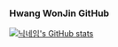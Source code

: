 ### Hwang WonJin GitHub
[![닉네임's GitHub stats](https://github-readme-stats.vercel.app/api?username=hwangwonjin)](https://github.com/hwangwonjin/github-readme-stats)
